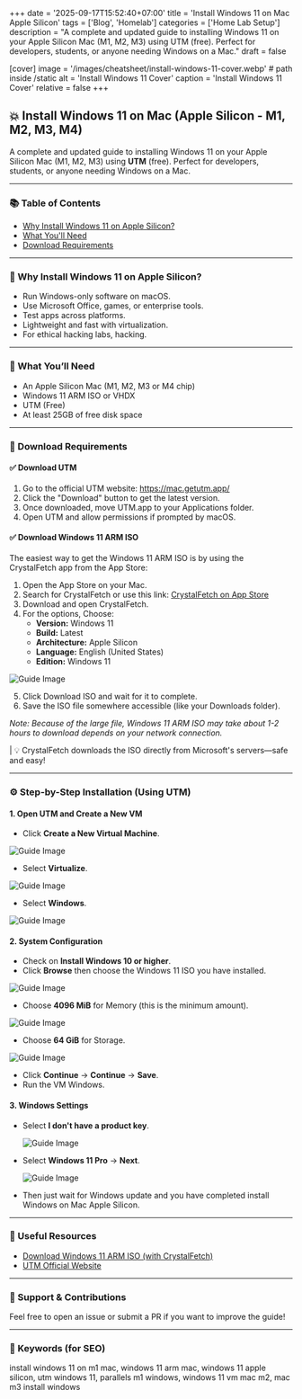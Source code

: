 +++
date = '2025-09-17T15:52:40+07:00'
title = 'Install Windows 11 on Mac Apple Silicon'
tags = ['Blog', 'Homelab']
categories = ['Home Lab Setup']
description = "A complete and updated guide to installing Windows 11 on your Apple Silicon Mac (M1, M2, M3) using UTM (free). Perfect for developers, students, or anyone needing Windows on a Mac."
draft = false

[cover]
  image = '/images/cheatsheet/install-windows-11-cover.webp' # path inside /static
  alt = 'Install Windows 11 Cover'
  caption = 'Install Windows 11 Cover'
  relative = false
+++

## 💥 Install Windows 11 on Mac (Apple Silicon - M1, M2, M3, M4)

A complete and updated guide to installing Windows 11 on your Apple Silicon Mac (M1, M2, M3) using **UTM** (free). Perfect for developers, students, or anyone needing Windows on a Mac.

---

### 📚 Table of Contents

-   [Why Install Windows 11 on Apple Silicon?](#-why-install-windows-11-on-apple-silicon)
-   [What You'll Need](#-what-you'll-need)
-   [Download Requirements](#-download-requirements)

---

### 🚀 Why Install Windows 11 on Apple Silicon?

-   Run Windows-only software on macOS.
-   Use Microsoft Office, games, or enterprise tools.
-   Test apps across platforms.
-   Lightweight and fast with virtualization.
-   For ethical hacking labs, hacking.

---

### 🧰 What You’ll Need

-   An Apple Silicon Mac (M1, M2, M3 or M4 chip)
-   Windows 11 ARM ISO or VHDX
-   UTM (Free)
-   At least 25GB of free disk space

---

### 🔽 Download Requirements

#### ✅ Download UTM

1. Go to the official UTM website: https://mac.getutm.app/
2. Click the "Download" button to get the latest version.
3. Once downloaded, move UTM.app to your Applications folder.
4. Open UTM and allow permissions if prompted by macOS.

#### ✅ Download Windows 11 ARM ISO

The easiest way to get the Windows 11 ARM ISO is by using the CrystalFetch app from the App Store:

1. Open the App Store on your Mac.
2. Search for CrystalFetch or use this link: [CrystalFetch on App Store](https://apps.apple.com/us/app/crystalfetch-iso-downloader/id6454431289?mt=12)
3. Download and open CrystalFetch.
4. For the options, Choose:
    - **Version:** Windows 11
    - **Build:** Latest
    - **Architecture:** Apple Silicon
    - **Language:** English (United States)
    - **Edition:** Windows 11

![Guide Image](https://raw.githubusercontent.com/jameskaois/windows-11-on-mac-apple-silicon/refs/heads/main/screenshot_images/screenshot1.png)

5. Click Download ISO and wait for it to complete.
6. Save the ISO file somewhere accessible (like your Downloads folder).

_Note: Because of the large file, Windows 11 ARM ISO may take about 1-2 hours to download depends on your network connection._

| 💡 CrystalFetch downloads the ISO directly from Microsoft's servers—safe and easy!

---

### ⚙️ Step-by-Step Installation (Using UTM)

#### 1. Open UTM and Create a New VM

-   Click **Create a New Virtual Machine**.

![Guide Image](https://raw.githubusercontent.com/jameskaois/install-metasploitable2-on-mac-apple-silicon/refs/heads/main/screenshot_images/shot2.png)

-   Select **Virtualize**.

![Guide Image](https://raw.githubusercontent.com/jameskaois/windows-11-on-mac-apple-silicon/refs/heads/main/screenshot_images/screenshot2.png)

-   Select **Windows**.

![Guide Image](https://raw.githubusercontent.com/jameskaois/windows-11-on-mac-apple-silicon/refs/heads/main/screenshot_images/screenshot3.png)

#### 2. System Configuration

-   Check on **Install Windows 10 or higher**.
-   Click **Browse** then choose the Windows 11 ISO you have installed.

![Guide Image](https://raw.githubusercontent.com/jameskaois/windows-11-on-mac-apple-silicon/refs/heads/main/screenshot_images/screenshot4.png)

-   Choose **4096 MiB** for Memory (this is the minimum amount).

![Guide Image](https://raw.githubusercontent.com/jameskaois/windows-11-on-mac-apple-silicon/refs/heads/main/screenshot_images/screenshot5.png)

-   Choose **64 GiB** for Storage.

![Guide Image](https://raw.githubusercontent.com/jameskaois/windows-11-on-mac-apple-silicon/refs/heads/main/screenshot_images/screenshot6.png)

-   Click **Continue** -> **Continue** -> **Save**.
-   Run the VM Windows.

#### 3. Windows Settings

-   Select **I don't have a product key**.

    ![Guide Image](https://raw.githubusercontent.com/jameskaois/windows-11-on-mac-apple-silicon/refs/heads/main/screenshot_images/screenshot7.png)

-   Select **Windows 11 Pro** -> **Next**.

    ![Guide Image](https://raw.githubusercontent.com/jameskaois/windows-11-on-mac-apple-silicon/refs/heads/main/screenshot_images/screenshot8.png)

-   Then just wait for Windows update and you have completed install Windows on Mac Apple Silicon.

---

### 📄 Useful Resources

-   [Download Windows 11 ARM ISO (with CrystalFetch)](https://apps.apple.com/us/app/crystalfetch-iso-downloader/id6454431289?mt=12)
-   [UTM Official Website](https://mac.getutm.app/)

---

### 📢 Support & Contributions

Feel free to open an issue or submit a PR if you want to improve the guide!

---

### 📌 Keywords (for SEO)

install windows 11 on m1 mac, windows 11 arm mac, windows 11 apple silicon, utm windows 11, parallels m1 windows, windows 11 vm mac m2, mac m3 install windows
